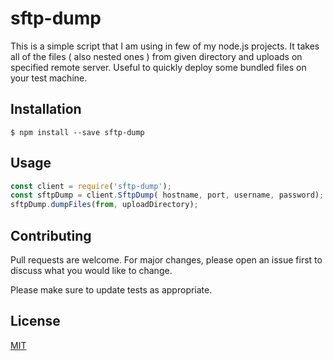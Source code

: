 # sftp-dump

This is a simple script that I am using in few of my node.js projects. It takes all of the files ( also nested ones ) from given directory and uploads on specified remote server.
Useful to quickly deploy some bundled files on your test machine.

## Installation
`$ npm install --save sftp-dump`

## Usage

```js
const client = require('sftp-dump');
const sftpDump = client.SftpDump( hostname, port, username, password);
sftpDump.dumpFiles(from, uploadDirectory);

```


## Contributing
Pull requests are welcome. For major changes, please open an issue first to discuss what you would like to change.

Please make sure to update tests as appropriate.

## License
[MIT](https://choosealicense.com/licenses/mit/)